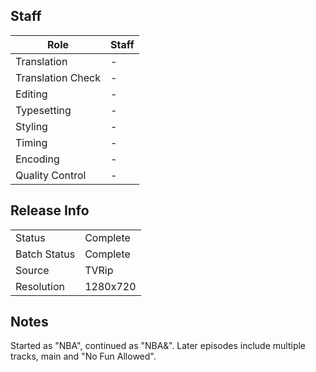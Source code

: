 ## Staff

| Role              | Staff                               |
|-------------------|-------------------------------------|
| Translation       | -                                   |
| Translation Check | -                                   |
| Editing           | -                                   |
| Typesetting       | -                                   |
| Styling           | -                                   |
| Timing            | -                                   |
| Encoding          | -                                   |
| Quality Control   | -                                   |

## Release Info

|              |           |
|--------------|-----------|
| Status       | Complete  |
| Batch Status | Complete  |
| Source       | TVRip     |
| Resolution   | 1280x720  |

## Notes
Started as "NBA", continued as "NBA&". Later episodes include multiple tracks, main and "No Fun Allowed".
